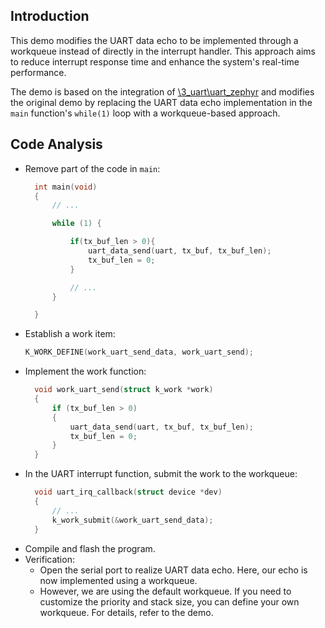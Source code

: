 ## Introduction
This demo modifies the UART data echo to be implemented through a workqueue instead of directly in the interrupt handler. This approach aims to reduce interrupt response time and enhance the system's real-time performance.

The demo is based on the integration of [\3_uart\uart_zephyr]() and modifies the original demo by replacing the UART data echo implementation in the `main` function's `while(1)` loop with a workqueue-based approach.

## Code Analysis
* Remove part of the code in `main`:
  ```c
    int main(void)
    {
        // ...

        while (1) {

            if(tx_buf_len > 0){
                uart_data_send(uart, tx_buf, tx_buf_len);
                tx_buf_len = 0;
            }

            // ...
        }

    }
  ```
* Establish a work item:
  ```c
  K_WORK_DEFINE(work_uart_send_data, work_uart_send);
  ```
* Implement the work function:
  ```c
    void work_uart_send(struct k_work *work)
    {
        if (tx_buf_len > 0)
        {
            uart_data_send(uart, tx_buf, tx_buf_len);
            tx_buf_len = 0;
        }
    }
  ```
* In the UART interrupt function, submit the work to the workqueue:
  ```c
    void uart_irq_callback(struct device *dev)
    {
        // ...
        k_work_submit(&work_uart_send_data);
    }
  ```
* Compile and flash the program.
* Verification:
    * Open the serial port to realize UART data echo. Here, our echo is now implemented using a workqueue.
    * However, we are using the default workqueue. If you need to customize the priority and stack size, you can define your own workqueue. For details, refer to the demo.